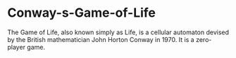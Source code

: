 # Conway-s-Game-of-Life
The Game of Life, also known simply as Life, is a cellular automaton devised by the British mathematician John Horton Conway in 1970. It is a zero-player game. 
